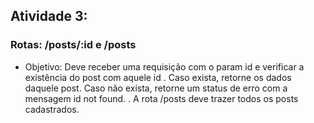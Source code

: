 ## Atividade 3:
### Rotas: /posts/:id e /posts
- Objetivo: Deve receber uma requisição com o param id e verificar a existência do post com aquele id . Caso exista, retorne os dados daquele post. Caso não exista, retorne um status de erro com a mensagem id not found. . A rota /posts deve trazer todos os posts cadastrados.

